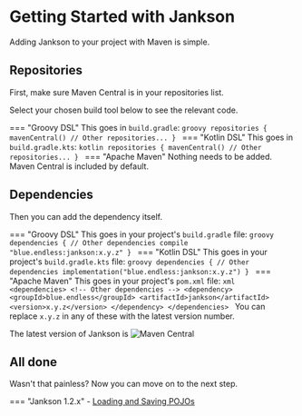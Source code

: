 # Getting Started with Jankson

Adding Jankson to your project with Maven is simple.

## Repositories

First, make sure Maven Central is in your repositories list.

Select your chosen build tool below to see the relevant code.

=== "Groovy DSL"
    This goes in `build.gradle`:
    ```groovy
    repositories {
        mavenCentral()
        // Other repositories...
    }
    ```
=== "Kotlin DSL"
    This goes in `build.gradle.kts`:
    ```kotlin
    repositories {
        mavenCentral()
        // Other repositories...
    }
    ```
=== "Apache Maven"
    Nothing needs to be added. Maven Central is included by default.

## Dependencies

Then you can add the dependency itself.

=== "Groovy DSL"
    This goes in your project's `build.gradle` file:
    ```groovy
    dependencies {
        // Other dependencies
        compile "blue.endless:jankson:x.y.z"
    }
    ```
=== "Kotlin DSL"
    This goes in your project's `build.gradle.kts` file:
    ```groovy
    dependencies {
        // Other dependencies
        implementation("blue.endless:jankson:x.y.z")
    }
    ```
=== "Apache Maven"
    This goes in your project's `pom.xml` file:
    ```xml
    <dependencies>
        <!-- Other dependencies -->
        <dependency>
            <groupId>blue.endless</groupId>
            <artifactId>jankson</artifactId>
            <version>x.y.z</version>
        </dependency>
    </dependencies>
    ```
You can replace `x.y.z` in any of these with the latest version number.

The latest version of Jankson is
<img alt="Maven Central" src="https://img.shields.io/maven-central/v/blue.endless/jankson?label=%20&style=flat-square">

## All done

Wasn't that painless? Now you can move on to the next step.

=== "Jankson 1.2.x"
    - [Loading and Saving POJOs](v1/loading_pojos.md)
